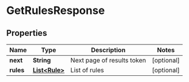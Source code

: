 

# GetRulesResponse


## Properties

| Name | Type | Description | Notes |
|------------ | ------------- | ------------- | -------------|
|**next** | **String** | Next page of results token |  [optional] |
|**rules** | [**List&lt;Rule&gt;**](Rule.md) | List of rules |  [optional] |



